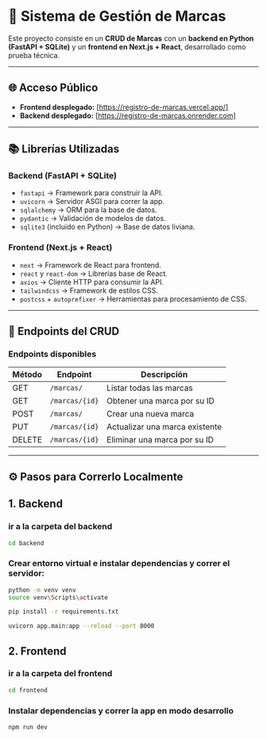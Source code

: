 # 🏢 Sistema de Gestión de Marcas

Este proyecto consiste en un **CRUD de Marcas** con un **backend en Python (FastAPI + SQLite)** y un **frontend en Next.js + React**, desarrollado como prueba técnica.

---

## 🌐 Acceso Público

- **Frontend desplegado:** [https://registro-de-marcas.vercel.app/]
- **Backend desplegado:** [https://registro-de-marcas.onrender.com]

---

## 📚 Librerías Utilizadas

### Backend (FastAPI + SQLite)
- `fastapi` → Framework para construir la API.
- `uvicorn` → Servidor ASGI para correr la app.
- `sqlalchemy` → ORM para la base de datos.
- `pydantic` → Validación de modelos de datos.
- `sqlite3` (incluido en Python) → Base de datos liviana.

### Frontend (Next.js + React)
- `next` → Framework de React para frontend.
- `react` y `react-dom` → Librerías base de React.
- `axios` → Cliente HTTP para consumir la API.
- `tailwindcss` → Framework de estilos CSS.
- `postcss` + `autoprefixer` → Herramientas para procesamiento de CSS.

---

## 🔗 Endpoints del CRUD

### **Endpoints disponibles**

| Método | Endpoint          | Descripción                          |
|--------|------------------|--------------------------------------|
| GET    | `/marcas/`       | Listar todas las marcas              |
| GET    | `/marcas/{id}`   | Obtener una marca por su ID          |
| POST   | `/marcas/`       | Crear una nueva marca                |
| PUT    | `/marcas/{id}`   | Actualizar una marca existente       |
| DELETE | `/marcas/{id}`   | Eliminar una marca por su ID         |

---

## ⚙️ Pasos para Correrlo Localmente

## 1. Backend

### ir a la carpeta del backend 

```bash
cd backend
```
### Crear entorno virtual e instalar dependencias y correr el servidor:

```bash
python -m venv venv
source venv\Scripts\activate

pip install -r requirements.txt

uvicorn app.main:app --reload --port 8000
```

## 2. Frontend

### ir a la carpeta del frontend 

```bash
cd frontend
```

### Instalar dependencias y correr la app en modo desarrollo

```bash
npm run dev
```
